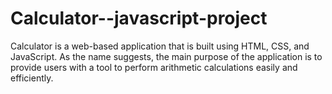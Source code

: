 # Calculator--javascript-project
Calculator is a web-based application that is built using HTML, CSS, and JavaScript. As the name suggests, the main purpose of the application is to provide users with a tool to perform arithmetic calculations easily and efficiently.
